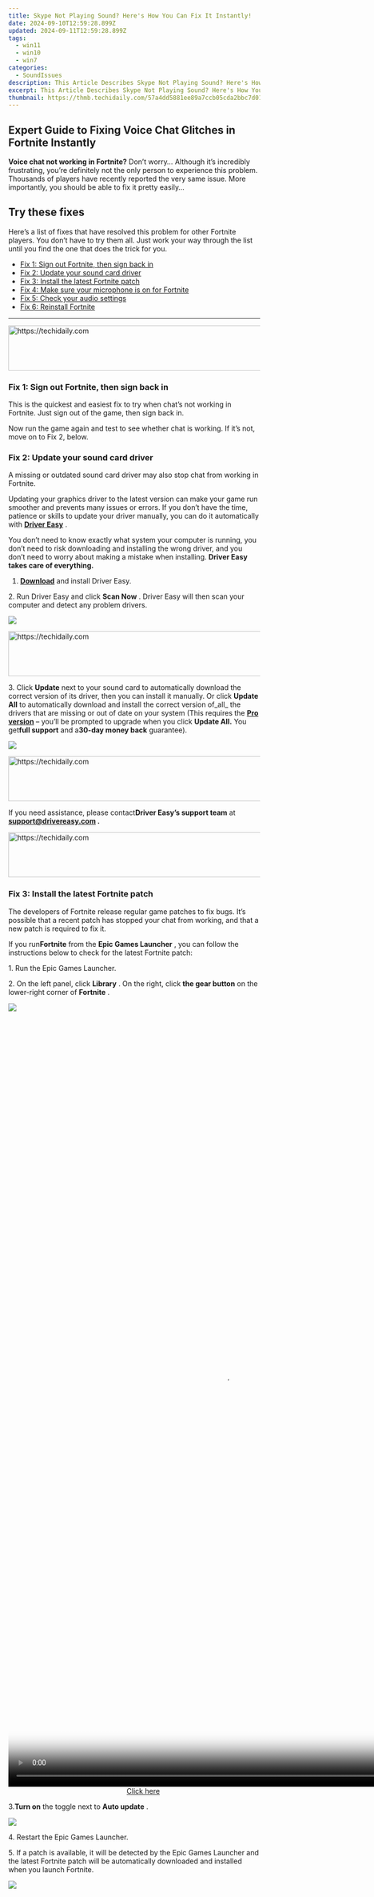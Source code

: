 ```yaml
---
title: Skype Not Playing Sound? Here's How You Can Fix It Instantly!
date: 2024-09-10T12:59:28.899Z
updated: 2024-09-11T12:59:28.899Z
tags:
  - win11
  - win10
  - win7
categories:
  - SoundIssues
description: This Article Describes Skype Not Playing Sound? Here's How You Can Fix It Instantly!
excerpt: This Article Describes Skype Not Playing Sound? Here's How You Can Fix It Instantly!
thumbnail: https://thmb.techidaily.com/57a4dd5881ee89a7ccb05cda2bbc7d01f9c197463ce070f6b273e0abf69dbbe5.jpg
---
```


## Expert Guide to Fixing Voice Chat Glitches in Fortnite Instantly

**Voice chat not working in Fortnite?** Don’t worry… Although it’s incredibly frustrating, you’re definitely not the only person to experience this problem. Thousands of players have recently reported the very same issue. More importantly, you should be able to fix it pretty easily…

## Try these fixes

 Here’s a list of fixes that have resolved this problem for other Fortnite players. You don’t have to try them all. Just work your way through the list until you find the one that does the trick for you.

* [Fix 1: Sign out Fortnite, then sign back in](https://tools.techidaily.com/drivereasy/download/)
* [Fix 2: Update your sound card driver](https://tools.techidaily.com/drivereasy/download/)
* [Fix 3: Install the latest Fortnite patch](https://tools.techidaily.com/drivereasy/download/)
* [Fix 4: Make sure your microphone is on for Fortnite](https://tools.techidaily.com/drivereasy/download/)
* [Fix 5: Check your audio settings](https://tools.techidaily.com/drivereasy/download/)
* [Fix 6: Reinstall Fortnite](https://tools.techidaily.com/drivereasy/download/)

---





<!-- affiliate ads begin -->
<a href="https://ephamedtechinc.pxf.io/c/5597632/2137226/26400" target="_top" id="2137226">
  <img src="//a.impactradius-go.com/display-ad/26400-2137226" border="0" alt="https://techidaily.com" width="728" height="90"/>
</a>
<img height="0" width="0" src="https://ephamedtechinc.pxf.io/i/5597632/2137226/26400" style="position:absolute;visibility:hidden;" border="0" />
<!-- affiliate ads end -->




### Fix 1: Sign out Fortnite, then sign back in

 This is the quickest and easiest fix to try when chat’s not working in Fortnite. Just sign out of the game, then sign back in.

 Now run the game again and test to see whether chat is working. If it’s not, move on to Fix 2, below.

### Fix 2: Update your sound card driver

 A missing or outdated sound card driver may also stop chat from working in Fortnite.

 Updating your graphics driver to the latest version can make your game run smoother and prevents many issues or errors. If you don’t have the time, patience or skills to update your driver manually, you can do it automatically with **[Driver Easy](https://tools.techidaily.com/drivereasy/download/)**  .

 You don’t need to know exactly what system your computer is running, you don’t need to risk downloading and installing the wrong driver, and you don’t need to worry about making a mistake when installing. **Driver Easy takes care of everything.**

 1. **[Download](https://tools.techidaily.com/drivereasy/download/)**  and install Driver Easy.

 2\. Run Driver Easy and click **Scan Now** . Driver Easy will then scan your computer and detect any problem drivers.

![](https://images.drivereasy.com/wp-content/uploads/2019/12/Driver-Easy-Scan-screen.jpg)





<!-- affiliate ads begin -->
<a href="https://ephamedtechinc.pxf.io/c/5597632/2130533/26400" target="_top" id="2130533">
  <img src="//a.impactradius-go.com/display-ad/26400-2130533" border="0" alt="https://techidaily.com" width="728" height="90"/>
</a>
<img height="0" width="0" src="https://ephamedtechinc.pxf.io/i/5597632/2130533/26400" style="position:absolute;visibility:hidden;" border="0" />
<!-- affiliate ads end -->




 3\. Click **Update** next to your sound card to automatically download the correct version of its driver, then you can install it manually. Or click **Update All** to automatically download and install the correct version of_all_ the drivers that are missing or out of date on your system (This requires the **[Pro version](https://tools.techidaily.com/drivereasy/download/)**  – you’ll be prompted to upgrade when you click **Update All.**  You get**full support** and a**30-day money back** guarantee).

![](https://images.drivereasy.com/wp-content/uploads/2019/12/Update-all-drivers.jpg)





<!-- affiliate ads begin -->
<a href="https://aligracehair.sjv.io/c/5597632/2135361/19272" target="_top" id="2135361">
  <img src="//a.impactradius-go.com/display-ad/19272-2135361" border="0" alt="https://techidaily.com" width="728" height="90"/>
</a>
<img height="0" width="0" src="https://aligracehair.sjv.io/i/5597632/2135361/19272" style="position:absolute;visibility:hidden;" border="0" />
<!-- affiliate ads end -->




 If you need assistance, please contact**Driver Easy’s support team** at **[support@drivereasy.com](https://tools.techidaily.com/drivereasy/download/) .**





<!-- affiliate ads begin -->
<a href="https://ephamedtechinc.pxf.io/c/5597632/2130528/26400" target="_top" id="2130528">
  <img src="//a.impactradius-go.com/display-ad/26400-2130528" border="0" alt="https://techidaily.com" width="728" height="90"/>
</a>
<img height="0" width="0" src="https://ephamedtechinc.pxf.io/i/5597632/2130528/26400" style="position:absolute;visibility:hidden;" border="0" />
<!-- affiliate ads end -->




### Fix 3: Install the latest Fortnite patch

 The developers of Fortnite release regular game patches to fix bugs. It’s possible that a recent patch has stopped your chat from working, and that a new patch is required to fix it.

 If you run**Fortnite** from the **Epic Games Launcher** , you can follow the instructions below to check for the latest Fortnite patch:

1\. Run the Epic Games Launcher.

 2\. On the left panel, click **Library** . On the right, click **the gear button** on the lower-right corner of **Fortnite** .

![](https://images.drivereasy.com/wp-content/uploads/2018/12/Snap911.png)





<!-- affiliate ads begin -->
<span id="2135472">
					<video width="864" height="1536" style="cursor:pointer"
           poster="//a.impactradius-go.com/display-clicktoplayimage/2135472.png"
           onclick="if(!this.playClicked){this.play();this.setAttribute('controls',true);this.playClicked=true;}">
	   <source src="//a.impactradius-go.com/display-ad/18498-2135472">
	   <img src="//a.impactradius-go.com/display-clicktoplayimage/2135472.png" style="border: none; height: 100%; width: 100%; object-fit: contain">
	</video>
	<div style="width:540px;text-align:center"><a href="javascript:window.open(decodeURIComponent('https%3A%2F%2Funicoeye.pxf.io%2Fc%2F5597632%2F2135472%2F18498'), '_blank');void(0);">Click here</a></div>
</span>
<img height="0" width="0" src="https://imp.pxf.io/i/5597632/2135472/18498" style="position:absolute;visibility:hidden;" border="0" />
<!-- affiliate ads end -->




 3.**Turn on** the toggle next to **Auto update** .

![](https://images.drivereasy.com/wp-content/uploads/2018/12/Snap912.png)

4\. Restart the Epic Games Launcher.

 5\. If a patch is available, it will be detected by the Epic Games Launcher and the latest Fortnite patch will be automatically downloaded and installed when you launch Fortnite.

![](https://images.drivereasy.com/wp-content/uploads/2018/12/Snap898.png)





<!-- affiliate ads begin -->
<span id="1976998">
					<video width="128" height="480" style="cursor:pointer"
           poster="//a.impactradius-go.com/display-clicktoplayimage/1976998.png"
           onclick="if(!this.playClicked){this.play();this.setAttribute('controls',true);this.playClicked=true;}">
	   <source src="//a.impactradius-go.com/display-ad/22993-1976998">
	   <img src="//a.impactradius-go.com/display-clicktoplayimage/1976998.png" style="border: none; height: 100%; width: 100%; object-fit: contain">
	</video>
	<div style="width:80px;text-align:center"><a href="javascript:window.open(decodeURIComponent('https%3A%2F%2Fhomestyler.sjv.io%2Fc%2F5597632%2F1976998%2F22993'), '_blank');void(0);">Click here</a></div>
</span>
<img height="0" width="0" src="https://imp.pxf.io/i/5597632/1976998/22993" style="position:absolute;visibility:hidden;" border="0" />
<!-- affiliate ads end -->




 Run Fortnite again to check whether your chat problem has been resolved. If it hasn’t, or there was no new game patch available, move on to Fix 4, below.





<!-- affiliate ads begin -->
<span id="1936838">
					<video width="374" height="48" style="cursor:pointer"
           poster="//a.impactradius-go.com/display-clicktoplayimage/1936838.png"
           onclick="if(!this.playClicked){this.play();this.setAttribute('controls',true);this.playClicked=true;}">
	   <source src="//a.impactradius-go.com/display-ad/18409-1936838">
	   <img src="//a.impactradius-go.com/display-clicktoplayimage/1936838.png" style="border: none; height: 100%; width: 100%; object-fit: contain">
	</video>
	<div style="width:234px;text-align:center"><a href="javascript:window.open(decodeURIComponent('https%3A%2F%2Fcoinrule.sjv.io%2Fc%2F5597632%2F1936838%2F18409'), '_blank');void(0);">Click here</a></div>
</span>
<img height="0" width="0" src="https://imp.pxf.io/i/5597632/1936838/18409" style="position:absolute;visibility:hidden;" border="0" />
<!-- affiliate ads end -->




### Fix 4: Make sure your microphone is on for Fortnite

 If you downloaded Fortnite from**the Microsoft Store** , check if it has permission to use your microphone. Here’s how to do it:

 1\. On your keyboard, press**the Windows logo key** and**I** at the same time to open**Windows Settings** . Then click**Privacy** .

![](https://images.drivereasy.com/wp-content/uploads/2018/09/Snap427.jpg)

 2\. Click **Microphone**  on the left pane, and make sure**Microphone access for this device** is**on** , and the status is **On** for **Fortnite** .

![](https://images.drivereasy.com/wp-content/uploads/2018/09/Snap428.jpg)

3\. Run Fortnite to see if chat works now. If not, try Fix 5, below.

### Fix 5: Check your audio settings

 Windows and Fortnite both have audio settings, and sometimes things just get a little mixed up. So it can help to reset everything, manually, to clear out the cobwebs. (Kinda like how restarting your PC can sometimes mysteriously resolve problems.) Here is how to do it:

 1\. Temporarily**turn off** voice chat in Fortnite.

 i. In Fortnite, click**the menu button** in the upper-right corner, then click**the gear icon** to open the game settings.  

![](https://images.drivereasy.com/wp-content/uploads/2018/12/Snap925.png)





<!-- affiliate ads begin -->
<a href="https://unicoeye.pxf.io/c/5597632/2134218/18498" target="_top" id="2134218">
  <img src="//a.impactradius-go.com/display-ad/18498-2134218" border="0" alt="https://techidaily.com" width="728" height="90"/>
</a>
<img height="0" width="0" src="https://unicoeye.pxf.io/i/5597632/2134218/18498" style="position:absolute;visibility:hidden;" border="0" />
<!-- affiliate ads end -->




 ii. Click**the speaker icon** to view the audio settings. Then**turn off Voice Chat** and click**Apply** .  

![](https://images.drivereasy.com/wp-content/uploads/2018/09/Snap431-1024x576.jpg)





<!-- affiliate ads begin -->
<a href="https://appsumo.8odi.net/c/5597632/2130873/7443" target="_top" id="2130873">
  <img src="//a.impactradius-go.com/display-ad/7443-2130873" border="0" alt="https://techidaily.com" width="600" height="90"/>
</a>
<img height="0" width="0" src="https://appsumo.8odi.net/i/5597632/2130873/7443" style="position:absolute;visibility:hidden;" border="0" />
<!-- affiliate ads end -->




iii. Exit Fortnite.

 2\. On your desktop,**right-click** **the speaker icon** at the bottom-right corner, and then select**Sounds** .

![](https://images.drivereasy.com/wp-content/uploads/2018/09/Snap432.jpg)

 3\. Click the **Playback** tab, select the speakers/headphones you’re using and click **Set Default** .

![](https://images.drivereasy.com/wp-content/uploads/2018/09/Snap442-1.jpg)

 4\. Click the **Recording** tab, select the microphone you’re using and click **Set Default** .

![](https://images.drivereasy.com/wp-content/uploads/2018/09/Snap447.jpg)





<!-- affiliate ads begin -->
<a href="https://wigfever.sjv.io/c/5597632/1995803/22899" target="_top" id="1995803">
  <img src="//a.impactradius-go.com/display-ad/22899-1995803" border="0" alt="https://techidaily.com" width="300" height="90"/>
</a>
<img height="0" width="0" src="https://wigfever.sjv.io/i/5597632/1995803/22899" style="position:absolute;visibility:hidden;" border="0" />
<!-- affiliate ads end -->




 5\. While still in the**Recording** tab, try**speaking into your microphone** to test if it works properly. If it is, you should see some green in the bar on the right:

![](https://images.drivereasy.com/wp-content/uploads/2018/09/Snap443.jpg)

 6\. Click **OK** .

 7\. Run Fortnite again to**turn Voice Chat on.**

 Join a squad to check ifchat is now working . If not, try the fix below.

### Fix 6: Reinstall Fortnite

 If none of the above fixes resolves your chat problem, try reinstalling Fortnite. Here is how to do it:

 1\. Open the **Epic Games Launcher** . On the left panel, click**Library** . On the right, click**the gear button** on the lower-right corner of Fortnite.

![](https://images.drivereasy.com/wp-content/uploads/2018/09/Snap940.png)

 2\. Click**Uninstall** to uninstall Fortnite.

![](https://images.drivereasy.com/wp-content/uploads/2018/09/Snap950.png)

3\. Restart your PC.

 4\. Open**the** **Epic Games Launcher**  to download and install Fortnite again.

 Run Fortnite after you reinstall it. Join a squad to check if voice chat is now working.

 Hopefully, one of the fixes above resolved your voice chat problem. Please leave your comment below if you have any questions or suggestions!

 If you find this post helpful to you, please use our creator code:`**DRIVEREASY**` to support us so that we can continue to create more high-quality content. In connection with[Epic Games’ Support-A-Creator Program](https://www.epicgames.com/affiliate/en-US/overview) , we may receive a commission from certain in-game purchases.

* [games](https://tools.techidaily.com/drivereasy/download/)
* [microphone](https://tools.techidaily.com/drivereasy/download/)
* [Windows](https://tools.techidaily.com/drivereasy/download/)

<ins class="adsbygoogle"
     style="display:block"
     data-ad-format="autorelaxed"
     data-ad-client="ca-pub-7571918770474297"
     data-ad-slot="1223367746"></ins>



<ins class="adsbygoogle"
     style="display:block"
     data-ad-client="ca-pub-7571918770474297"
     data-ad-slot="8358498916"
     data-ad-format="auto"
     data-full-width-responsive="true"></ins>





<span class="atpl-alsoreadstyle">Also read:</span>
<div><ul>
<li><a href="https://instagram-clips.techidaily.com/new-tips-for-extending-instagram-videos-beyond-limits/"><u>[New] Tips for Extending Instagram Videos Beyond Limits</u></a></li>
<li><a href="https://some-skills.techidaily.com/new-unveiling-costless-creativity-a-deep-dive-into-best-luts/"><u>[New] Unveiling Costless Creativity A Deep Dive Into Best LUTs</u></a></li>
<li><a href="https://instagram-video-recordings.techidaily.com/updated-2024-approved-instagram-edge-selecting-the-best-mobile-and-desktop-video-editors/"><u>[Updated] 2024 Approved Instagram Edge Selecting the Best Mobile & Desktop Video Editors</u></a></li>
<li><a href="https://youtube-lab.techidaily.com/ed-2024-approved-minuscule-motifs-musical-characters-tale/"><u>[Updated] 2024 Approved Minuscule Motifs Musical Characters’ Tale</u></a></li>
<li><a href="https://digital-screen-recording.techidaily.com/2024-approved-pioneering-tools-top-5-cloud-based-videography-platforms/"><u>2024 Approved Pioneering Tools Top 5 Cloud-Based Videography Platforms</u></a></li>
<li><a href="https://some-guidance.techidaily.com/2024-approved-unleash-your-creativity-effective-techniques-for-crafting-podcast-scripts/"><u>2024 Approved Unleash Your Creativity Effective Techniques for Crafting Podcast Scripts</u></a></li>
<li><a href="https://blog-min.techidaily.com/winx-dvdmac/"><u>公式WinX DVDリッパーMac用セキュアショッピングサイト] - 信頼できるダウンロードページ</u></a></li>
<li><a href="https://article-tips.techidaily.com/affordable-webm-streaming-alternatives-unveiled/"><u>Affordable WebM Streaming Alternatives Unveiled</u></a></li>
<li><a href="https://sound-issues.techidaily.com/anthem-audio-malfunction-on-windows-10-quick-fixes-that-work/"><u>Anthem Audio Malfunction on Windows 10 - Quick Fixes That Work!</u></a></li>
<li><a href="https://sound-issues.techidaily.com/audio-issues-on-your-hp-computer-restore-sound-backup-solutions-for-windows-10-owners/"><u>Audio Issues on Your HP Computer? Restore Sound Backup Solutions for Windows 10 Owners</u></a></li>
<li><a href="https://sound-issues.techidaily.com/boost-your-speakers-a-guide-to-amplifying-sound-on-windows-1011/"><u>Boost Your Speakers: A Guide to Amplifying Sound on Windows 10/11</u></a></li>
<li><a href="https://sound-issues.techidaily.com/deal-with-an-unplugged-nvidia-unit-these-repair-strategies-can-help/"><u>Deal With an Unplugged Nvidia Unit? These Repair Strategies Can Help</u></a></li>
<li><a href="https://sound-issues.techidaily.com/diagnosing-and-mending-malfunctioning-pebble-music-speakers/"><u>Diagnosing and Mending Malfunctioning Pebble Music Speakers</u></a></li>
<li><a href="https://sound-issues.techidaily.com/effective-solutions-to-restore-your-hyperx-cloud-headsets-silent-mic/"><u>Effective Solutions to Restore Your HyperX Cloud Headset's Silent Mic</u></a></li>
<li><a href="https://sound-issues.techidaily.com/fixing-common-stereo-sound-issues-a-comprehensive-guide/"><u>Fixing Common Stereo Sound Issues: A Comprehensive Guide</u></a></li>
<li><a href="https://sound-issues.techidaily.com/fixing-your-csgo-microphone-issues-a-complete-guide/"><u>Fixing Your CS:GO Microphone Issues – A Complete Guide</u></a></li>
<li><a href="https://sound-issues.techidaily.com/how-to-increase-volume-windows-10/"><u>How to Increase Volume Windows 10</u></a></li>
<li><a href="https://sound-issues.techidaily.com/hp-laptop-no-audio-problem-here-are-the-best-solutions/"><u>HP Laptop No Audio Problem? Here Are the Best Solutions</u></a></li>
<li><a href="https://extra-hints.techidaily.com/in-2024-boost-your-imagery-title-placement-techniques-on-video-clips-with-photos/"><u>In 2024, Boost Your Imagery Title Placement Techniques on Video Clips with Photos</u></a></li>
<li><a href="https://sound-issues.techidaily.com/instant-mic-diagnostics-ensure-top-notch-recording-quality/"><u>Instant Mic Diagnostics - Ensure Top-Notch Recording Quality</u></a></li>
<li><a href="https://extra-approaches.techidaily.com/kinemaster-to-fame-the-meme-way-for-2024/"><u>KineMaster to Fame The Meme Way for 2024</u></a></li>
<li><a href="https://sound-issues.techidaily.com/quick-solutions-for-a-non-functional-google-hangouts-mic-issue/"><u>Quick Solutions for a Non-Functional Google Hangouts Mic Issue</u></a></li>
<li><a href="https://sound-issues.techidaily.com/quick-solutions-for-skype-sound-not-working-issues/"><u>Quick Solutions for Skype Sound Not Working Issues</u></a></li>
<li><a href="https://sound-issues.techidaily.com/quick-solutions-to-restore-audio-functionality-on-windows-10-systems/"><u>Quick Solutions to Restore Audio Functionality on Windows 10 Systems</u></a></li>
<li><a href="https://sound-issues.techidaily.com/1723017058339-realtek-hd-audio-manager-problem-here-are-proven-ways-to-get-it-running/"><u>Realtek HD Audio Manager Problem? Here Are Proven Ways to Get It Running</u></a></li>
<li><a href="https://sound-issues.techidaily.com/1723016190307-resolved-silent-system-boost-your-audio-on-windows-11-in-a-flash/"><u>Resolved: Silent System? Boost Your Audio on Windows 11 in a Flash</u></a></li>
<li><a href="https://sound-issues.techidaily.com/solved-fix-for-lack-of-sounds-while-using-firefox-browser/"><u>Solved: Fix for Lack of Sounds While Using Firefox Browser</u></a></li>
<li><a href="https://visual-screen-recording.techidaily.com/steps-to-successful-mac-video-capture/"><u>Steps to Successful Mac Video Capture</u></a></li>
<li><a href="https://tech-haven.techidaily.com/the-evolution-of-dall-e-3-unveiling-its-recent-editing-capabilities-and-areas-for-refinement/"><u>The Evolution of DALL-E 3: Unveiling Its Recent Editing Capabilities and Areas for Refinement</u></a></li>
<li><a href="https://sound-issues.techidaily.com/the-ultimate-fix-for-when-your-steelseries-arctis-9x-mic-stops-working/"><u>The Ultimate Fix for When Your SteelSeries Arctis 9X Mic Stops Working</u></a></li>
<li><a href="https://some-skills.techidaily.com/top-20plus-speedy-controls-mastering-your-pcs-fps-for-2024/"><u>Top 20+ Speedy Controls Mastering Your PC's FPS for 2024</u></a></li>
<li><a href="https://sound-issues.techidaily.com/troubleshooting-guide-how-to-fix-a-non-functional-mic-on-skype-for-windows-10/"><u>Troubleshooting Guide: How to Fix a Non-Functional Mic on Skype for Windows 10</u></a></li>
<li><a href="https://techno-recovery.techidaily.com/upcoming-xbox-vr-gear-insight-on-costs-official-release-timeline-and-potential-features/"><u>Upcoming Xbox VR Gear - Insight on Costs, Official Release Timeline, and Potential Features</u></a></li>
<li><a href="https://smart-video-editing.techidaily.com/updated-in-2024-arm-support-arrives-filmora-x-update-now-live/"><u>Updated In 2024, ARM Support Arrives Filmora X Update Now Live</u></a></li>
<li><a href="https://sound-issues.techidaily.com/winning-back-sounds-after-windows-11-update-troubleshooting-steps-for-beginners/"><u>Winning Back Sounds After Windows 11 Update – Troubleshooting Steps for Beginners</u></a></li>
</ul></div>




